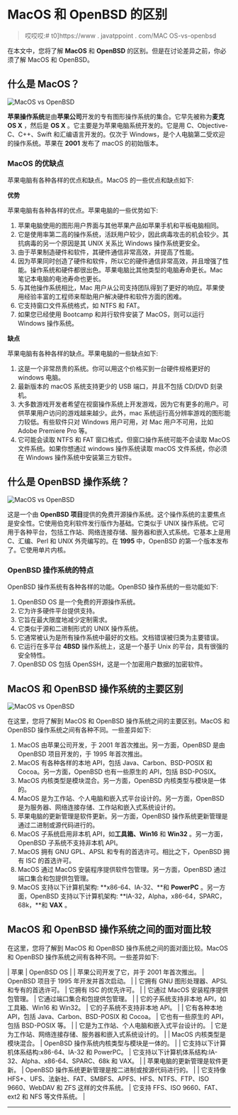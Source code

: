 # MacOS 和 OpenBSD 的区别

> 哎哎哎:# t0]https://www . javatppoint . com/MAC OS-vs-openbsd

在本文中，您将了解 **MacOS** 和 **OpenBSD** 的区别。但是在讨论差异之前，你必须了解 MacOS 和 OpenBSD。

## 什么是 MacOS？

![MacOS vs OpenBSD](../Images/b5639ba304dbb82fd131b2a886d4e46d.png)

**苹果操作系统**是由**苹果公司**开发的专有图形操作系统的集合。它早先被称为**麦克 OS X** ，然后是 **OS X** 。它主要是为苹果电脑系统开发的。它是用 C、Objective-C、C++、Swift 和汇编语言开发的。仅次于 Windows，是个人电脑第二受欢迎的操作系统。苹果在 **2001** 发布了 macOS 的初始版本。

### MacOS 的优缺点

苹果电脑有各种各样的优点和缺点。MacOS 的一些优点和缺点如下:

**优势**

苹果电脑有各种各样的优点。苹果电脑的一些优势如下:

1.  苹果电脑使用的图形用户界面与其他苹果产品如苹果手机和平板电脑相同。
2.  它是使用率第二高的操作系统，活跃用户较少，因此病毒攻击的机会较少。其抗病毒的另一个原因是其 UNIX 关系比 Windows 操作系统更安全。
3.  由于苹果制造硬件和软件，其硬件通信非常高效，并提高了性能。
4.  因为苹果同时创造了硬件和软件，所以它的硬件通信非常高效，并且增强了性能。操作系统和硬件都很出色。苹果电脑比其他类型的电脑寿命更长。Mac 笔记本电脑的电池寿命也更长。
5.  与其他操作系统相比，Mac 用户从公司支持团队得到了更好的响应。苹果使用经验丰富的工程师来帮助用户解决硬件和软件方面的困难。
6.  它支持窗口文件系统格式，如 NTFS 和 FAT。
7.  如果您已经使用 Bootcamp 和并行软件安装了 MacOS，则可以运行 Windows 操作系统。

**缺点**

苹果电脑有各种各样的缺点。苹果电脑的一些缺点如下:

1.  这是一个非常昂贵的系统。你可以用这个价格买到一台硬件规格更好的 windows 电脑。
2.  最新版本的 macOS 系统支持更少的 USB 端口，并且不包括 CD/DVD 刻录机。
3.  大多数游戏开发者希望在视窗操作系统上开发游戏，因为它有更多的用户。可供苹果用户访问的游戏越来越少。此外，mac 系统运行高分辨率游戏的图形能力较低。有些软件只对 Windows 用户可用，对 Mac 用户不可用，比如 Adobe Premiere Pro 等。
4.  它可能会读取 NTFS 和 FAT 窗口格式，但窗口操作系统可能不会读取 MacOS 文件系统。如果你想通过 windows 操作系统读取 macOS 文件系统，你必须在 Windows 操作系统中安装第三方软件。

## 什么是 OpenBSD 操作系统？

![MacOS vs OpenBSD](../Images/6558d06e0daa51bd32a4c1b0dd84c8c4.png)

这是一个由 **OpenBSD 项目**提供的免费开源操作系统。这个操作系统的主要焦点是安全性。它使用伯克利软件发行版作为基础。它类似于 UNIX 操作系统。它可用于各种平台，包括工作站、网络连接存储、服务器和嵌入式系统。它基本上是用 C、汇编、Perl 和 UNIX 外壳编写的。在 **1995** 中，OpenBSD 的第一个版本发布了。它使用单片内核。

### OpenBSD 操作系统的特点

OpenBSD 操作系统有各种各样的功能。OpenBSD 操作系统的一些功能如下:

1.  OpenBSD OS 是一个免费的开源操作系统。
2.  它为许多硬件平台提供支持。
3.  它旨在最大限度地减少定制需求。
4.  它类似于源和二进制形式的 UNIX 操作系统。
5.  它通常被认为是所有操作系统中最好的文档。文档错误被归类为主要错误。
6.  它运行在多平台 **4BSD** 操作系统上，这是一个基于 Unix 的平台，具有很强的安全特性。
7.  OpenBSD OS 包括 OpenSSH，这是一个加密用户数据的加密软件。

## MacOS 和 OpenBSD 操作系统的主要区别

![MacOS vs OpenBSD](../Images/cb6cab69f98fb11087004425d9a0a022.png)

在这里，您将了解到 MacOS 和 OpenBSD 操作系统之间的主要区别。MacOS 和 OpenBSD 操作系统之间有各种不同。一些差异如下:

1.  MacOS 由苹果公司开发，于 2001 年首次推出。另一方面，OpenBSD 是由 OpenBSD 项目开发的，于 1995 年首次推出。
2.  MacOS 有各种各样的本地 API，包括 Java、Carbon、BSD-POSIX 和 Cocoa。另一方面，OpenBSD 也有一些原生的 API，包括 BSD-POSIX。
3.  MacOS 内核类型是模块混合。另一方面，OpenBSD 内核类型与模块是一体的。
4.  MacOS 是为工作站、个人电脑和嵌入式平台设计的。另一方面，OpenBSD 是为服务器、网络连接存储、工作站和嵌入式系统设计的。
5.  苹果电脑的更新管理是软件更新。另一方面，OpenBSD 操作系统更新管理是通过二进制或源代码进行的。
6.  MacOS 子系统启用非本机 API，如**工具箱、Win16** 和 **Win32** 。另一方面，OpenBSD 子系统不支持非本机 API。
7.  MacOS 拥有 GNU GPL、APSL 和专有的首选许可。相比之下，OpenBSD 拥有 ISC 的首选许可。
8.  MacOS 通过 MacOS 安装程序提供软件包管理。另一方面，OpenBSD 通过端口集合和包提供包管理。
9.  MacOS 支持以下计算机架构: **x86-64、IA-32、**和 **PowerPC** 。另一方面，OpenBSD 支持以下计算机架构: **IA-32，Alpha，x86-64，SPARC，68k，**和 **VAX** 。

## MacOS 和 OpenBSD 操作系统之间的面对面比较

在这里，您将了解到 MacOS 和 OpenBSD 操作系统之间的面对面比较。MacOS 和 OpenBSD 操作系统之间有各种不同。一些差异如下:

| 苹果 | OpenBSD OS |
| 苹果公司开发了它，并于 2001 年首次推出。 | OpenBSD 项目于 1995 年开发并首次启动。 |
| 它拥有 GNU 图形处理器、APSL 和专有的首选许可。 | 它拥有 ISC 的优先许可。 |
| 它通过 MacOS 安装程序提供包管理。 | 它通过端口集合和包提供包管理。 |
| 它的子系统支持非本地 API，如工具箱、Win16 和 Win32。 | 它的子系统不支持非本地 API。 |
| 它有各种本地 API，包括 Java、Carbon、BSD-POSIX 和 Cocoa。 | 它也有一些原生的 API，包括 BSD-POSIX 等。 |
| 它是为工作站、个人电脑和嵌入式平台设计的。 | 它是为工作站、网络连接存储、服务器和嵌入式系统设计的。 |
| MacOS 内核类型是模块混合。 | OpenBSD 操作系统内核类型与模块是一体的。 |
| 它支持以下计算机体系结构:x86-64、IA-32 和 PowerPC。 | 它支持以下计算机体系结构:IA-32、Alpha、x86-64、SPARC、68k 和 VAX。 |
| 苹果电脑的更新管理是软件更新。 | OpenBSD 操作系统更新管理是按二进制或按源代码进行的。 |
| 它支持像 HFS+、UFS、法新社、FAT、SMBFS、APFS、HFS、NTFS、FTP、ISO 9660、WebDAV 和 ZFS 这样的文件系统。 | 它支持 FFS、ISO 9660、FAT、ext2 和 NFS 等文件系统。 |

* * *